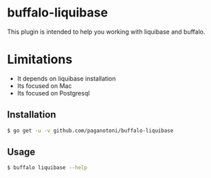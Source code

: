 # buffalo-liquibase

This plugin is intended to help you working with liquibase and buffalo.

# Limitations



- It depends on liquibase installation
- Its focused on Mac
- Its focused on Postgresql

## Installation

```bash
$ go get -u -v github.com/paganotoni/buffalo-liquibase
```

## Usage

```bash
$ buffalo liquibase --help
```
